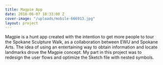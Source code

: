 ```yaml
---
title: Magpie App
date: 2018-06-07 18:33:00 Z
cover-image: "/uploads/mobile-666913.jpg"
layout: project
---
```


Magpie is a hunt app created with the intention to get more people to tour the Spokane Sculpture Walk, as a collaboration between EWU and Spokane Arts. The idea of using an entertaining way to obtain information and locate landmarks drove the Magpie concept. My part in this project was to redesign the user flows and optimize the Sketch file with nested symbols.